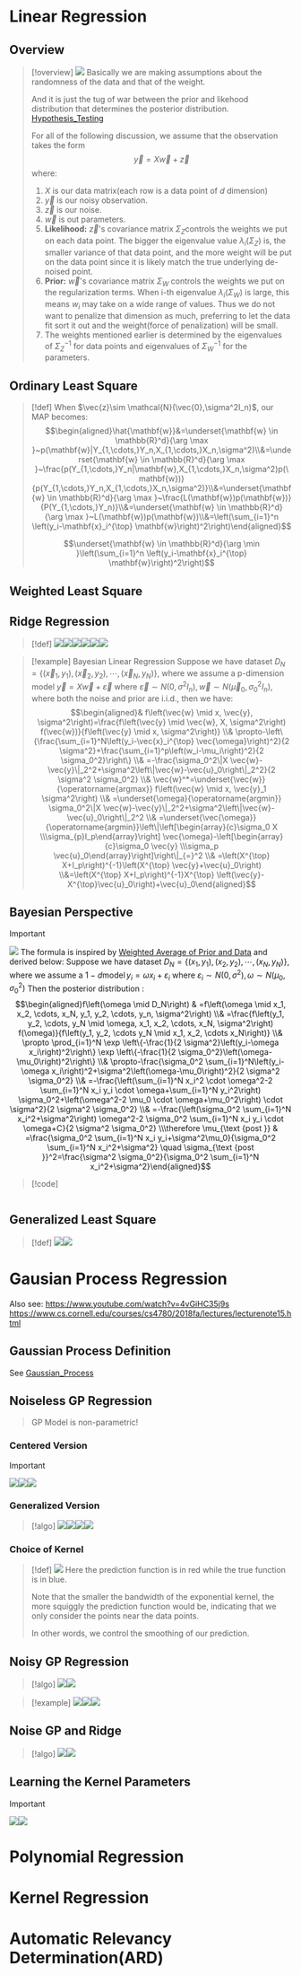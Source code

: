 # Linear Regression
## Overview
> [!overview]
> ![](3_Regression&Reparametrization.assets/image-20240203160654772.png)
> Basically we are making assumptions about the randomness of the data and that of the weight.
> 
> And it is just the tug of war between the prior and likehood distribution that determines the posterior distribution. [Hypothesis_Testing](../../../../Data_Science/Statistical_Inference/3_Bayesian_Statistics/Hypothesis_Testing.md)
> 
> For all of the following discussion, we assume that the observation takes the form $$\vec{y}=X\vec{w}+\vec{z}$$ where:
> 1. $X$ is our data matrix(each row is a data point of $d$ dimension)
> 2. $\vec{y}$ is our noisy observation.
> 3. $\vec{z}$ is our noise. 
> 4. $\vec{w}$ is out parameters.
> 5. **Likelihood:** $\vec{z}$'s covariance matrix $\Sigma_Z$controls the weights we put on each data point. The bigger the eigenvalue value $\lambda_i(\Sigma_Z)$ is, the smaller variance of that data point, and the more weight will be put on the data point since it is likely match the true underlying de-noised point.
> 6. **Prior:** $\vec{w}$'s covariance matrix $\Sigma_W$ controls the weights we put on the regularization terms. When i-th eigenvalue $\lambda_i(\Sigma_W)$ is large, this means $w_i$ may take on a wide range of values. Thus we do not want to penalize that dimension as much, preferring to let the data fit sort it out and the weight(force of penalization) will be small.
> 7. The weights mentioned earlier is determined by the eigenvalues of $\Sigma_Z^{-1}$ for data points and eigenvalues of $\Sigma_W^{-1}$ for the parameters.


## Ordinary Least Square
> [!def]
> When $\vec{z}\sim \mathcal{N}(\vec{0},\sigma^2I_n)$, our MAP becomes:
> $$\begin{aligned}\hat{\mathbf{w}}&=\underset{\mathbf{w} \in \mathbb{R}^d}{\arg \max }~p(\mathbf{w}|Y_{1,\cdots,}Y_n,X_{1,\cdots,}X_n,\sigma^2)\\&=\underset{\mathbf{w} \in \mathbb{R}^d}{\arg \max }~\frac{p(Y_{1,\cdots,}Y_n|\mathbf{w},X_{1,\cdots,}X_n,\sigma^2)p(\mathbf{w})}{p(Y_{1,\cdots,}Y_n,X_{1,\cdots,}X_n,\sigma^2)}\\&=\underset{\mathbf{w} \in \mathbb{R}^d}{\arg \max }~\frac{L(\mathbf{w})p(\mathbf{w})}{P(Y_{1,\cdots,}Y_n)}\\&=\underset{\mathbf{w} \in \mathbb{R}^d}{\arg \max }~L(\mathbf{w})p(\mathbf{w})\\&=\left(\sum_{i=1}^n \left(y_i-\mathbf{x}_i^{\top} \mathbf{w}\right)^2\right)\end{aligned}$$
> 
> $$\underset{\mathbf{w} \in \mathbb{R}^d}{\arg \min }\left(\sum_{i=1}^n \left(y_i-\mathbf{x}_i^{\top} \mathbf{w}\right)^2\right)$$



## Weighted Least Square
> 



## Ridge Regression
> [!def]
> ![](3_Regression&Reparametrization.assets/image-20240215185851667.png)![](3_Regression&Reparametrization.assets/image-20240215185859913.png)![](3_Regression&Reparametrization.assets/image-20240215185918635.png)![](3_Regression&Reparametrization.assets/image-20240215190345861.png)![](3_Regression&Reparametrization.assets/image-20240215190355652.png)![](3_Regression&Reparametrization.assets/image-20240215190402804.png)

> [!example] Bayesian Linear Regression
> Suppose we have dataset $D_N=\left\{\left(\vec{x}_1, y_1\right),\left(\vec{x}_2, y_2\right), \cdots,\left(\vec{x}_N, y_N\right)\right\}$, where we assume a p-dimension model $\vec{y}=X \vec{w}+\vec{\varepsilon}$ where $\vec{\varepsilon} \sim N\left(0, \sigma^2 I_n\right), \vec{w} \sim N\left(\vec{\mu}_0, \sigma_0^2 I_n\right)$, where both the noise and prior are i.i.d., then we have:
> $$\begin{aligned}& f\left(\vec{w} \mid x, \vec{y}, \sigma^2\right)=\frac{f\left(\vec{y} \mid \vec{w}, X, \sigma^2\right) f(\vec{w})}{f\left(\vec{y} \mid x, \sigma^2\right)} \\& \propto-\left\{\frac{\sum_{i=1}^N\left(y_i-\vec{x}_i^{\top} \vec{\omega}\right)^2}{2 \sigma^2}+\frac{\sum_{i=1}^p\left(w_i-\mu_i\right)^2}{2 \sigma_0^2}\right\} \\& =-\frac{\sigma_0^2\|X \vec{w}-\vec{y}\|_2^2+\sigma^2\left\|\vec{w}-\vec{u}_0\right\|_2^2}{2 \sigma^2 \sigma_0^2} \\& \vec{w}^*=\underset{\vec{w}}{\operatorname{argmax}} f\left(\vec{w} \mid x, \vec{y}_1 \sigma^2\right) \\& =\underset{\omega}{\operatorname{argmin}} \sigma_0^2\|X \vec{w}-\vec{y}\|_2^2+\sigma^2\left\|\vec{w}-\vec{u}_0\right\|_2^2 \\& =\underset{\vec{\omega}}{\operatorname{argmin}}\left\|\left[\begin{array}{c}\sigma_0 X \\\sigma_{p}I_p\end{array}\right] \vec{\omega}-\left[\begin{array}{c}\sigma_0 \vec{y} \\\sigma_p \vec{u}_0\end{array}\right]\right\|_{=}^2 \\& =\left(X^{\top} X+I_p\right)^{-1}\left(X^{\top} \vec{y}+\vec{u}_0\right) \\&=\left(X^{\top} X+I_p\right)^{-1}X^{\top} \left(\vec{y}-X^{\top}\vec{u}_0\right)+\vec{u}_0\end{aligned}$$
> 



## Bayesian Perspective
> [!important]
> ![](3_Regression&Reparametrization.assets/image-20240215194645426.png)
> The formula is inspired by [Weighted Average of Prior and Data](../../../../Data_Science/Statistical_Inference/3_Bayesian_Statistics/Hypothesis_Testing.md#Guassian%20Priors#Weighted%20Average%20of%20Prior%20and%20Data) and derived below:
> Suppose we have dataset $D_N=\left\{\left(x_1, y_1\right),\left(x_2, y_2\right), \cdots,\left(x_N, y_N\right)\right\}$, where we assume a $1-d \operatorname{model} y_i=\omega x_i+\varepsilon_i$ where $\varepsilon_i \sim N\left(0, \sigma^2\right), \omega \sim N\left(\mu_0, \sigma_0^2\right)$
> Then the posterior distribution :$$\begin{aligned}f\left(\omega \mid D_N\right) & =f\left(\omega \mid x_1, x_2, \cdots, x_N, y_1, y_2, \cdots, y_n, \sigma^2\right) \\& =\frac{f\left(y_1, y_2, \cdots, y_N \mid \omega, x_1, x_2, \cdots, x_N, \sigma^2\right) f(\omega)}{f\left(y_1, y_2, \cdots y_N \mid x_1, x_2, \cdots x_N\right)} \\& \propto \prod_{i=1}^N \exp \left\{-\frac{1}{2 \sigma^2}\left(y_i-\omega x_i\right)^2\right\} \exp \left\{-\frac{1}{2 \sigma_0^2}\left(\omega-\mu_0\right)^2\right\} \\& \propto-\frac{\sigma_0^2 \sum_{i=1}^N\left(y_i-\omega x_i\right)^2+\sigma^2\left(\omega-\mu_0\right)^2}{2 \sigma^2 \sigma_0^2} \\& =-\frac{\left(\sum_{i=1}^N x_i^2 \cdot \omega^2-2 \sum_{i=1}^N x_i y_i \cdot \omega+\sum_{i=1}^N y_i^2\right) \sigma_0^2+\left(\omega^2-2 \mu_0 \cdot \omega+\mu_0^2\right) \cdot \sigma^2}{2 \sigma^2 \sigma_0^2} \\& =-\frac{\left(\sigma_0^2 \sum_{i=1}^N x_i^2+\sigma^2\right) \omega^2-2 \sigma_0^2 \sum_{i=1}^N x_i y_i \cdot \omega+C}{2 \sigma^2 \sigma_0^2} \\\therefore \mu_{\text {post }} & =\frac{\sigma_0^2 \sum_{i=1}^N x_i y_i+\sigma^2\mu_0}{\sigma_0^2 \sum_{i=1}^N x_i^2+\sigma^2} \quad \sigma_{\text {post }}^2=\frac{\sigma^2 \sigma_0^2}{\sigma_0^2 \sum_{i=1}^N x_i^2+\sigma^2}\end{aligned}$$
> 
> 


> [!code]
```python

```





## Generalized Least Square
> [!def]
> ![](3_Regression&Reparametrization.assets/image-20240318171316010.png)![](3_Regression&Reparametrization.assets/image-20240318171323774.png)



# Gausian Process Regression
Also see:
https://www.youtube.com/watch?v=4vGiHC35j9s
https://www.cs.cornell.edu/courses/cs4780/2018fa/lectures/lecturenote15.html

## Gaussian Process Definition
See [Gaussian_Process](../../Probability_Theory_EECS126/3_Random_Processes/Gaussian_Process.md)

## Noiseless GP Regression
> GP Model is non-parametric!
### Centered Version
> [!important]
> ![](3_Regression&Reparametrization.assets/image-20240320122953007.png)![](3_Regression&Reparametrization.assets/image-20240320122958574.png)![](3_Regression&Reparametrization.assets/image-20240320123004944.png)


### Generalized Version
> [!algo]
> ![](3_Regression&Reparametrization.assets/024362e9797548c01544dbe06f9a6b25_MD5.jpeg)![](3_Regression&Reparametrization.assets/4dd5be91b3e7b65a6fd1f10483d097a3_MD5.jpeg)![](3_Regression&Reparametrization.assets/13acbe2b26fae93b602249f2f356df62_MD5.jpeg)![](3_Regression&Reparametrization.assets/image-20240320123315291.png)




### Choice of Kernel
> [!def]
> ![](3_Regression&Reparametrization.assets/image-20240320123341894.png)
> Here the prediction function is in red while the true function is in blue.
> 
> Note that the smaller the bandwidth of the exponential kernel, the more squiggly the prediction function would be, indicating that we only consider the points near the data points.
> 
> In other words, we control the smoothing of our prediction.




## Noisy GP Regression
> [!algo]
> ![](3_Regression&Reparametrization.assets/image-20240320123751574.png)![](3_Regression&Reparametrization.assets/image-20240320123801108.png)

> [!example]
> ![](3_Regression&Reparametrization.assets/ede0e6a987437e25098aa1a1897c3c3c_MD5.jpeg)![](3_Regression&Reparametrization.assets/55de65ebb1900e6fc385e8dc867446d2_MD5.jpeg)![](3_Regression&Reparametrization.assets/a1347124414bd924f6710b8a5853e286_MD5.jpeg)



## Noise GP and Ridge
> [!algo]
> ![](3_Regression&Reparametrization.assets/image-20240320123822584.png)![](3_Regression&Reparametrization.assets/image-20240320123829523.png)





## Learning the Kernel Parameters
> [!important]
> ![](3_Regression&Reparametrization.assets/6ed2221860867197015ce1305f3d5fc3_MD5.jpeg)![](3_Regression&Reparametrization.assets/image-20240320123855725.png)









# Polynomial Regression




# Kernel Regression




# Automatic Relevancy Determination(ARD)






